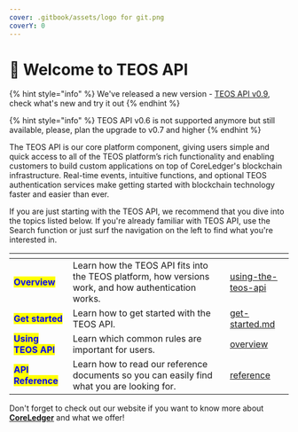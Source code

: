 ```yaml
---
cover: .gitbook/assets/logo for git.png
coverY: 0
---
```


# 👋 Welcome to TEOS API

{% hint style="info" %}
We've released a new version - [TEOS API v0.9](changelog/v0.9.md), check what's new and try it out
{% endhint %}

{% hint style="info" %}
TEOS API v0.6 is not supported anymore but still available, please, plan the upgrade to v0.7 and higher
{% endhint %}

The TEOS API is our core platform component, giving users simple and quick access to all of the TEOS platform’s rich functionality and enabling customers to build custom applications on top of CoreLedger's blockchain infrastructure. Real-time events, intuitive functions, and optional TEOS authentication services make getting started with blockchain technology faster and easier than ever.

If you are just starting with the TEOS API, we recommend that you dive into the topics listed below. If you're already familiar with TEOS API, use the Search function or just surf the navigation on the left to find what you're interested in.

<table data-view="cards"><thead><tr><th></th><th></th><th data-hidden data-card-target data-type="content-ref"></th></tr></thead><tbody><tr><td><mark style="color:blue;"><strong>Overview</strong></mark></td><td>Learn how the TEOS API fits into the TEOS platform, how versions work, and how authentication works.</td><td><a href="using-the-teos-api/">using-the-teos-api</a></td></tr><tr><td><mark style="color:blue;"><strong>Get started</strong></mark></td><td>Learn how to get started with the TEOS API.</td><td><a href="get-started.md">get-started.md</a></td></tr><tr><td><mark style="color:blue;"><strong>Using TEOS API</strong></mark></td><td>Learn which common rules are important for users.</td><td><a href="overview/">overview</a></td></tr><tr><td><mark style="color:blue;"><strong>API Reference</strong></mark></td><td>Learn how to read our reference documents so you can easily find what you are looking for.</td><td><a href="reference/">reference</a></td></tr></tbody></table>

Don't forget to check out our website if you want to know more about [**CoreLedger**](https://coreledger.net/) and what we offer!
